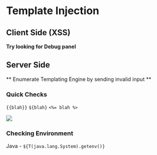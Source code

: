 # Template Injection
## Client Side (XSS)
**Try looking for Debug panel**

## Server Side
** Enumerate Templating Engine by sending invalid input **
### Quick Checks
`{{blah}}`
`${blah}`
`<%= blah %>`

![](TemplateInjectionServer.png)

### Checking Environment
Java - `${T(java.lang.System).getenv()}`